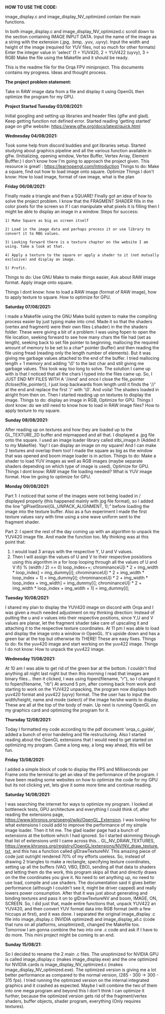 **HOW TO USE THE CODE:**

image_display.c and image_display_NV_optimized contain the main functions.

In both image_display.c and image_display_NV_optimized.c scroll down to the section containing IMAGE INPUT DATA.
Input the name of the image as a string with the extension (.jpg, .bmp, .yuv, .uyvy).
Input the width and height of the image (required for YUV files, not so much for other formats)
Enter the integer value in 'select' (1 = YUV420, 2 = YUV422 (uyvy), 3 = RGB)
Make the file using the Makefile and it should be ready.

This is the readme file for the Orqa FPV miniproject. This documents contains my progress. Ideas and thought process.

**The project problem statement:**

 Take in RAW image data from a file and display it using OpenGL then optimize the program for my GPU.

**Project Started Tuesday 03/08/2021:**

Initial googling and setting up libraries and header files (glfw and glad). Keep getting function not defined error.
Started reading 'getting started' page on glfw website: https://www.glfw.org/docs/latest/quick.html

**Wednesday 04/08/2021:**

Took some help from discord buddies and got libraries setup.
Started studying about graphics pipeline and all the various function available in glfw. (Initializing, opening window, Vertex Buffer, Vertex Array, Element Bufffer.)
I don't know how I'm going to approach the project given.
This resource is great! : https://learnopengl.com/Introduction
Things to do: Make a square, find out how to load image onto square. Optimize
Things I don't know: How to load image, format of raw image, what is the plan

**Friday 06/08/2021:**

Finally made a triangle and then a SQUARE!
Finally got an idea of how to solve the project problem.
I know that the FRAGMENT SHADER fills in the color pixels for the screen so if I can manipulate what pixels it is filling then I might be able to display an image in a window.
Steps for success:

    1) Make Square as big as screen itself
    
    2) Load in the image data and perhaps process it or use library to convert it to RBG values.
    
    3) Looking forward there is a texture chapter on the website I am using. Take a look at that.
    
    4) Apply a texture to the square or apply a shader to it (not mutually exclusive) and display an image.
    
    5) Profit.
    
Things to do: Use GNU Make to make things easier, Ask about RAW image format. Apply image onto square.

Things I dont know: how to load a RAW image (format of RAW image), how to apply texture to square. How to optimize for GPU.

**Saturday 07/08/2021:**

I made a Makefile using the GNU Make build system to make the compiling process easier by just typing make into cmd.
Made it so that the shaders (vertex and fragment) were their own files (.shader) in the the shaders folder. These were giving a bit of a problem:
I was using fopen to open the file location, seeking forward to see how many chars the file had (set as length), seeking back to set file pointer to beginning, mallocing the required amount of memory to be set to a char* pointer (buffer) and then reading the file using fread (reading only the length number of elements). But it was giving me garbage values attached to the end of the buffer. I tried mallocing length + 1 memory and adding '\0' to the last char and still giving me garbage values.
This took way too long to solve. The solution I came up with is that I noticed that all the chars I typed into the files came up. So, I JUST END MY FILES WITH A '//end' and once I close the file_pointer (fclose(file_pointer)), I just loop backwards from length until it finds the '//' at the end and replace the first '/' with '\0'.
And voila! The shaders loaded in alright from then on.
Then I started reading up on textures to display the image.
Things to do: display an image in RGB, Optimize for GPU.
Things I dont know: do we still need to know how to load in RAW image files? How to apply texture to my square.

**Sunday 08/08/2021:**

After reading up on textures and how they are loaded up to the GL_TEXTURE_2D buffer and mipmapped and all that. I displayed a .jpg file onto the square. I used an image loader library called stbi_image.h (Added it to my Makefile).
Yay! I can display an image on my square! And I can make 2 textures and overlap them too! I made the square as big as the window that was opened and boom image loader is in action.
Things to do: Make a shader to load YUV images as well as RGB images (maybe separate shaders depending on which type of image is used), Optimize for GPU.
Things I dont know: RAW image file loading needed? What is YUV image format. How Im going to optimize for GPU.

**Monday 09/08/2021:**

Part 1:
I noticed that some of the images were not being loaded in / displayed properly (this happened mainly with jpg file format), so I added the line "glPixelStorei(GL_UNPACK_ALIGNMENT, 1);" before loading the image into the texture buffer. Also as a fun experiment I made the first texture values vary with time using a sine wave uniform sent to the fragment shader.

Part 2:
I spent the rest of the day coming up with an algorithm to unpack the YUV420 image file. And made the function too. My thinking was at this point that:

1) I would load 3 arrays with the respective  Y, U and V values.
2) Then I will assign the values of U and V to their respective posistions using this algorithm in a for loop looping through all the values of U and V
    if(i % (width / 2) == 0) loop_index++;
    chrominanceU[i * 2 + img_width * loop_index] = img_dummy[i];
    chrominanceU[i * 2 + img_width * loop_index + 1] = img_dummy[i];
    chrominanceU[i * 2 + img_width * loop_index + img_width] = img_dummy[i];
    chrominanceU[i * 2 + img_width * loop_index + img_width + 1] = img_dummy[i];

**Tuesday 10/08/2021:**

I shared my plan to display the YUV420 image on discord with Orqa and I was given a much needed adjustment on my thinking direction: Instead of putting the u and v values into their respective positions, since Y,U and V values are planar, let the fragment shader take care of upscaling it and attaching it to the respective texture coordinates.
At 11 pm  I was able to load and display the image onto a window in OpenGL. It's upside down and has a green bar at the top but otherwise its THERE! These are easy fixes.
Things to do: fix the yuv420 image and start working on the yuv422 image.
Things I do not know: How to unpack the yuv422 image.

**Wednesday 11/08/2021:**

At 10 am I was able to get rid of the green bar at the bottom. I couldn't find anything all night last night but then this morning I read that images are binary files... then it clicked, I was using fopen(filename, "r"), so I changed it to fopen(filename, "rb") 
At around 5 pm, after coming back from work and starting to work on the YUV422 unpacking, the program now displays both yuv420 format and yuv422 (uyvy) format. The the user has to input the width/height, name and mode (select) of the image he/she wants to display. These are all at the top of the body of main.
Up next is running OpenGL on my graphics card and optimizing the program for it.

**Thursday 12/08/2021:**

Today I formatted my code according to the pdf document 'orqa_c_guide', added a bunch of error handeling and file restructuring. Also I started reading about the OpenGL extensions that I would need to get started on optimizing my program. Came a long way, a long way ahead, this will be fun.

**Friday 13/08/2021:**

I added a simple block of code to display the FPS and Milliseconds per Frame onto the terminal to get an idea of the performance of the program. I have been reading some websites on how to optimize the code for my GPU but its not clicking yet, lets give it some more time and continue reading.

**Saturday 14/08/2021:**

I was searching the internet for ways to optimize my program. I looked at bottleneck tests, GPU architecture and everything I could think of, after reading the extensions page, https://www.khronos.org/opengl/wiki/OpenGL_Extension. I was looking for what extensions I could add to improve the performance of my simple image loader. Then it hit me. The glad loader page had a bunch of extensions at the bottom which I had ignored. So I started skimming through that list of extensions until I came across this... GL_NV_DRAW_TEXTURES, https://www.khronos.org/registry/OpenGL/extensions/NV/NV_draw_texture.txt, and this has a function called glDrawTextureNV. This amazing piece of code just outright rendered 70% of my efforts useless. So, instead of drawing 2 triangles to make a rectangle, specifying texture coordinates, setting up all the buffers (VAO, VBO, EBO), sending all that data to shaders and letting them do the work, this program skips all that and directly draws on the the coordinates you give it. No need to set anything up, no need to use load, compile and use shaders. The documentation said it gives better performance (although I couldn't see it, might be driver capped) and really lowers power consumption. After that it was just about generating and binding textures and pass it on to glDrawTextureNV and boom, IMAGE, ON, SCREEN. So, I did just that, made entire functions that, unpack YUV422 an YUV420, and then convert YUV format data into RGB format (with a few hiccups at first), and it was done. I separated the original image_display .c file into image_display.c (NVIDIA optimized) and image_display_all.c (code that runs on all platforms, unoptimized), changed the Makefile too. Tomorrow I am gonna combine the two into one .c code and ask if I have to do more. This mini project might be coming to an end.

**Sunday 15/08/21:**

So I decided to rename the 2 main .c files. The unoptimized for NVIDIA GPU is called image_display.c (makes image_display.exe) and the one optimized for NVIDIA cards is image_display_NV_optimized.c (makes image_display_NV_optimized.exe). The optimized version is giving me a lot better performance as compared to the normal version, (285 - 300 -> 300 - 315 fps). I tried running the optimized version on the internal integrated graphics and it crashed as expected. Maybe I will combine the two of them into one mega program and beyond this I don't think I can optimize it further, because the optimized version gets rid of the fragment/vertex shaders, buffer objects, shader program, everything (Only requires textures).
